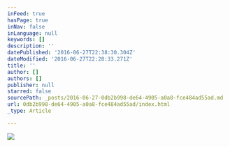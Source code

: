```yaml
---
inFeed: true
hasPage: true
inNav: false
inLanguage: null
keywords: []
description: ''
datePublished: '2016-06-27T22:38:30.304Z'
dateModified: '2016-06-27T22:28:33.271Z'
title: ''
author: []
authors: []
publisher: null
starred: false
sourcePath: _posts/2016-06-27-0db2b998-de64-4905-a0a8-fce484ad55ad.md
url: 0db2b998-de64-4905-a0a8-fce484ad55ad/index.html
_type: Article

---
```

![](https://the-grid-user-content.s3-us-west-2.amazonaws.com/31fe1ae9-211e-4130-ad52-6a19b1804301.jpg)